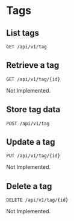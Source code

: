 # Tags

## List tags

`GET /api/v1/tag`

## Retrieve a tag

`GET /api/v1/tag/{id}`

<aside class="warning">
Not Implemented.
</aside>

## Store tag data

`POST /api/v1/tag`

## Update a tag

`PUT /api/v1/tag/{id}`

<aside class="warning">
Not Implemented.
</aside>

## Delete a tag

`DELETE /api/v1/tag/{id}`

<aside class="warning">
Not Implemented.
</aside>
